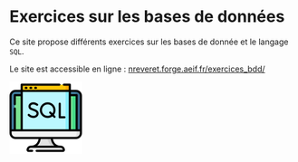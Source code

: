 # Exercices sur les bases de données


Ce site propose différents exercices sur les bases de donnée et le langage `SQL`.

Le site est accessible en ligne : [nreveret.forge.aeif.fr/exercices_bdd/](https://e-nsi.forge.aeif.fr/exercices_bdd/)

![logo](docs/logo.png)
